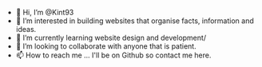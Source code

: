 - 👋 Hi, I’m @Kint93
- 👀 I’m interested in building websites that organise facts, information and ideas.
- 🌱 I’m currently learning website design and development/
- 💞️ I’m looking to collaborate with anyone that is patient.
- 📫 How to reach me ... I'll be on Github so contact me here.

<!---
Kint93/Kint93 is a ✨ special ✨ repository because its `README.md` (this file) appears on your GitHub profile.
You can click the Preview link to take a look at your changes.
--->
